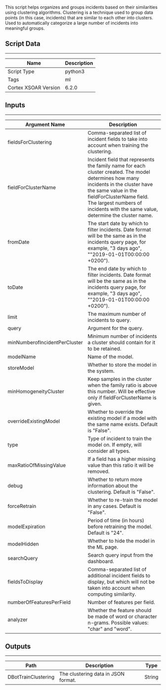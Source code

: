 This script helps organizes and groups incidents based on their similarities using clustering algorithms.
Clustering is a technique used to group data points (in this case, incidents) that are similar to each other into clusters.
Used to automatically categorize a large number of incidents into meaningful groups.

## Script Data

---

| **Name** | **Description** |
| --- | --- |
| Script Type | python3 |
| Tags | ml |
| Cortex XSOAR Version | 6.2.0 |

## Inputs

---

| **Argument Name** | **Description** |
| --- | --- |
| fieldsForClustering | Comma-separated list of incident fields to take into account when training the clustering. |
| fieldForClusterName | Incident field that represents the family name for each cluster created. The model determines how many incidents in the cluster have the same value in the fieldForClusterName field. The largest numbers of incidents with the same value, determine the cluster name. |
| fromDate | The start date by which to filter incidents. Date format will be the same as in the incidents query page, for example, "3 days ago", ""2019-01-01T00:00:00 \+0200"\). |
| toDate | The end date by which to filter incidents. Date format will be the same as in the incidents query page, for example, "3 days ago", ""2019-01-01T00:00:00 \+0200"\). |
| limit | The maximum number of incidents to query. |
| query | Argument for the query. |
| minNumberofIncidentPerCluster | Minimum number of incidents a cluster should contain for it to be retained. |
| modelName | Name of the model. |
| storeModel | Whether to store the model in the system. |
| minHomogeneityCluster | Keep samples in the cluster when the family ratio is above this number. Will be effective only if fieldForClusterName is given. |
| overrideExistingModel | Whether to override the existing model if a model with the same name exists. Default is "False". |
| type | Type of incident to train the model on. If empty, will consider all types. |
| maxRatioOfMissingValue | If a field has a higher missing value than this ratio it will be removed. |
| debug | Whether to return more information about the clustering. Default is "False". |
| forceRetrain | Whether to re-train the model in any cases. Default is "False". |
| modelExpiration | Period of time \(in hours\) before retraining the model. Default is "24". |
| modelHidden | Whether to hide the model in the ML page. |
| searchQuery | Search query input from the dashboard. |
| fieldsToDisplay | Comma-separated list of additional incident fields to display, but which will not be taken into account when computing similarity. |
| numberOfFeaturesPerField | Number of features per field. |
| analyzer | Whether the feature should be made of word or character n-grams. Possible values: "char" and "word". |

## Outputs

---

| **Path** | **Description** | **Type** |
| --- | --- | --- |
| DBotTrainClustering | The clustering data in JSON format. | String |
